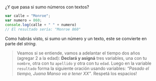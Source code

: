 ¿Y que pasa si sumo números con textos?

```javascript
var calle = "Monroe";
var numero = 860;
console.log(calle + " " + numero) 
// El resultado sería: "Monroe 860"
```
Como habrás visto, si sumo un número y un texto, este se convierte en parte del _string_.

> Veamos si se entiende, vamos a adelantar el tiempo dos años (agregar 2 a la edad): **Declará y asigná** tres variables, una con tu `nombre`, otra con tu `apellido` y otra con tu `edad`. Luego en la variable `resultado` forma la siguiente oración usando variables: _“Pasado el tiempo, Juana Manso va a tener XX”_. Respetá los espacios!